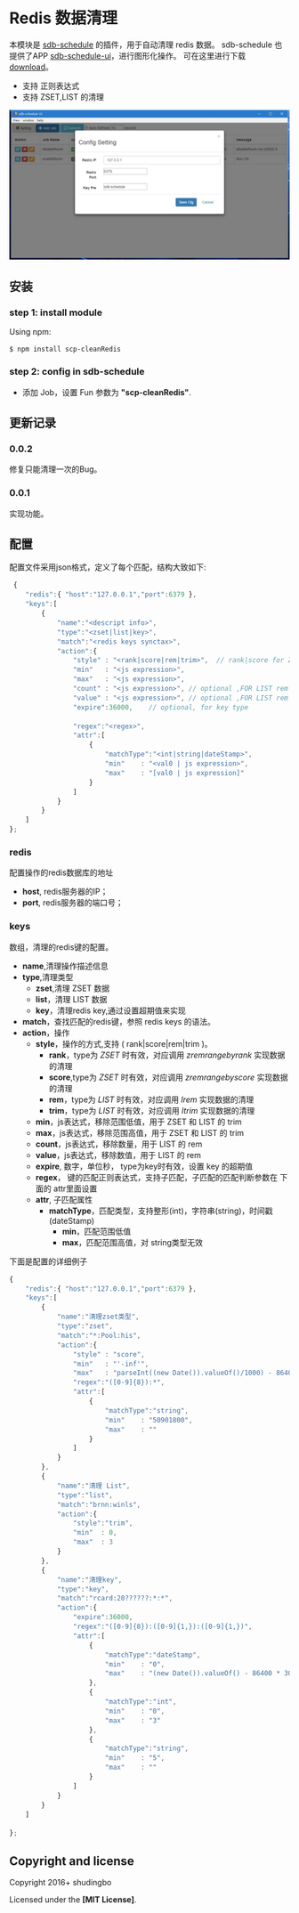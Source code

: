 # Redis 数据清理
本模块是 [sdb-schedule] 的插件，用于自动清理 redis 数据。 sdb-schedule 也提供了APP [sdb-schedule-ui]，进行图形化操作。
可在这里进行下载 [download]。
- 支持 正则表达式
- 支持 ZSET,LIST 的清理

![Setting][idSet]


## 安装

### step 1: install module
Using npm:

    $ npm install scp-cleanRedis

### step 2: config in sdb-schedule

- 添加 Job，设置 Fun 参数为 **"scp-cleanRedis"**.


## 更新记录
### 0.0.2
修复只能清理一次的Bug。

### 0.0.1
实现功能。

## 配置 
  配置文件采用json格式，定义了每个匹配，结构大致如下:

```javascript
 {
	"redis":{ "host":"127.0.0.1","port":6379 },
	"keys":[
		{
			"name":"<descript info>",
			"type":"<zset|list|key>",
			"match":"<redis keys synctax>",
			"action":{
				"style" : "<rank|score|rem|trim>",  // rank|score for ZSET;rem|trim for LIST
				"min"   : "<js expression>",
				"max"   : "<js expression>",
				"count" : "<js expression>", // optional ,FOR LIST rem
				"value" : "<js expression>", // optional ,FOR LIST rem
				"expire":36000,    // optional, for key type

				"regex":"<regex>",
				"attr":[
					{
						"matchType":"<int|string|dateStamp>",
						"min"    : "<val0 | js expression>",
						"max"    : "[val0 | js expression]"
					}
				]
			}
		}
	]
};

```

### redis
配置操作的redis数据库的地址
- **host**, redis服务器的IP；
- **port**, redis服务器的端口号；

### keys
数组，清理的redis键的配置。

* **name**,清理操作描述信息
* **type**,清理类型
	- **zset**,清理 ZSET 数据
	- **list**，清理 LIST 数据
	- **key**，清理redis key,通过设置超期值来实现
* **match**，查找匹配的redis键，参照 redis keys 的语法。
* **action**，操作
	- **style**，操作的方式,支持 ( rank|score|rem|trim )。
		- **rank**，type为 *ZSET* 时有效，对应调用 *zremrangebyrank* 实现数据的清理
		- **score**,type为 *ZSET* 时有效，对应调用 *zremrangebyscore* 实现数据的清理
		- **rem**，type为 *LIST* 时有效，对应调用 *lrem* 实现数据的清理
		- **trim**，type为 *LIST* 时有效，对应调用 *ltrim* 实现数据的清理
	- **min**，js表达式，移除范围低值，用于 ZSET 和 LIST 的 trim
	- **max**，js表达式，移除范围高值，用于 ZSET 和 LIST 的 trim
	- **count**，js表达式，移除数量，用于 LIST 的 rem
	- **value**，js表达式，移除数值，用于 LIST 的 rem
	- **expire**, 数字，单位秒， type为key时有效，设置 key 的超期值
	- **regex**， 键的匹配正则表达式，支持子匹配，子匹配的匹配判断参数在 下面的 attr里面设置
    - **attr**, 子匹配属性
		- **matchType**，匹配类型，支持整形(int)，字符串(string)，时间戳(dateStamp)
			- **min**，匹配范围低值
			- **max**，匹配范围高值，对 string类型无效


下面是配置的详细例子

```javascript
{
	"redis":{ "host":"127.0.0.1","port":6379 },
	"keys":[
		{
			"name":"清理zset类型",
			"type":"zset",
			"match":"*:Pool:his",
			"action":{
				"style" : "score",
				"min"   : "'-inf'",
				"max"   : "parseInt((new Date()).valueOf()/1000) - 86400 * 30",
				"regex":"([0-9]{8}):*",
				"attr":[
					{
						"matchType":"string",
						"min"    : "50901800",
						"max"    : ""
					}
				]
			}
		},
		{
			"name":"清理 List",
			"type":"list",
			"match":"brnn:winls",
			"action":{
				"style":"trim",
				"min"  : 0,
				"max"  : 3
			}
		},
		{
			"name":"清理key",
			"type":"key",
			"match":"rcard:20??????:*:*",
			"action":{
				"expire":36000,
				"regex":"([0-9]{8}):([0-9]{1,}):([0-9]{1,})",
				"attr":[
					{
						"matchType":"dateStamp",
						"min"    : "0",
						"max"    : "(new Date()).valueOf() - 86400 * 30000"
					},
					{
						"matchType":"int",
						"min"    : "0",
						"max"    : "3"
					},
					{
						"matchType":"string",
						"min"    : "5",
						"max"    : ""
					}
				]
			}
		}
	]

};
```


## Copyright and license

Copyright 2016+ shudingbo

Licensed under the **[MIT License]**.

[node-schedule]: https://github.com/node-schedule/node-schedule
[node-redis]:https://github.com/NodeRedis/node_redis
[cron-parser]: https://github.com/harrisiirak/cron-parser
[sdb-schedule-ui]: https://github.com/shudingbo/sdb-schedule-ui
[sdb-schedule]: https://github.com/shudingbo/sdb-schedule
[download]: https://github.com/shudingbo/sdb-public/blob/master/sdb-schedule-ui/sdb-schedule-ui.7z
[idMain]: https://github.com/shudingbo/sdb-public/blob/master/sdb-schedule-ui/main.jpg  "Main"
[idSet]: https://github.com/shudingbo/sdb-public/blob/master/sdb-schedule-ui/setting.jpg  "Setting"
